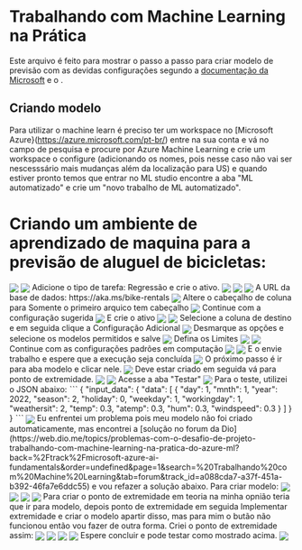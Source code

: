 # Trabalhando com Machine Learning na Prática
Este arquivo é feito para mostrar o passo a passo para criar modelo de previsão com as devidas configurações segundo a [documentação da Microsoft](https://microsoftlearning.github.io/mslearn-ai-fundamentals/Instructions/Labs/01-machine-learning.html) e o .

## Criando modelo
Para utilizar o machine learn é preciso ter um workspace no [Microsoft Azure}(https://azure.microsoft.com/pt-br/) entre na sua conta e vá no campo de pesquisa e procure por Azure Machine Learning e crie um workspace o configure (adicionando os nomes, pois nesse caso não vai ser nescesssário mais mudanças além da localização para US) e quando estiver pronto temos que entrar no ML studio encontre a aba "ML automatizado" e crie um "novo trabalho de ML automatizado".
# Criando um ambiente de aprendizado de maquina para a previsão de aluguel de bicicletas:
<img align="center" src="https://github.com/ThaynaL/Microsoft-Azure-AI-Fundamentals/blob/main/img1.png"/> 
<img align="center" src="https://github.com/ThaynaL/Microsoft-Azure-AI-Fundamentals/blob/main/%20Trabalhando-Machine-Learning/img/img2.png"/> 
Adicione o tipo de tarefa: Regressão e crie o ativo.
<img align="center" src="https://github.com/ThaynaL/Microsoft-Azure-AI-Fundamentals/blob/main/%20Trabalhando-Machine-Learning/img/img3.png"/> 
<img align="center" src="https://github.com/ThaynaL/Microsoft-Azure-AI-Fundamentals/blob/main/%20Trabalhando-Machine-Learning/img/img4.png"/> 
<img align="center" src="https://github.com/ThaynaL/Microsoft-Azure-AI-Fundamentals/blob/main/%20Trabalhando-Machine-Learning/img/img5.png"/> 
A URL da base de dados: https://aka.ms/bike-rentals
<img align="center" src="https://github.com/ThaynaL/Microsoft-Azure-AI-Fundamentals/blob/main/%20Trabalhando-Machine-Learning/img/img6.png"/> 
Altere o cabeçalho de coluna para Somente o primeiro arquico tem cabeçalho
<img align="center" src="https://github.com/ThaynaL/Microsoft-Azure-AI-Fundamentals/blob/main/%20Trabalhando-Machine-Learning/img/img7.png"/> 
Continue com a configuração sugerida
<img align="center" src="https://github.com/ThaynaL/Microsoft-Azure-AI-Fundamentals/blob/main/%20Trabalhando-Machine-Learning/img/img8.png"/>  
E crie o ativo
<img align="center" src="https://github.com/ThaynaL/Microsoft-Azure-AI-Fundamentals/blob/main/%20Trabalhando-Machine-Learning/img/img9.png"/> 
<img align="center" src="https://github.com/ThaynaL/Microsoft-Azure-AI-Fundamentals/blob/main/%20Trabalhando-Machine-Learning/img/img10.png"/> 
Selecione a coluna de destino e em seguida clique a Configuração Adicional
<img align="center" src="https://github.com/ThaynaL/Microsoft-Azure-AI-Fundamentals/blob/main/%20Trabalhando-Machine-Learning/img/img11.png"/> 
Desmarque as opções e selecione os modelos permitidos e salve
<img align="center" src="https://github.com/ThaynaL/Microsoft-Azure-AI-Fundamentals/blob/main/%20Trabalhando-Machine-Learning/img/img12.png"/> 
Defina os Limites
<img align="center" src="https://github.com/ThaynaL/Microsoft-Azure-AI-Fundamentals/blob/main/%20Trabalhando-Machine-Learning/img/img13.png"/> 
<img align="center" src="https://github.com/ThaynaL/Microsoft-Azure-AI-Fundamentals/blob/main/%20Trabalhando-Machine-Learning/img/img14.png"/> 
Continue com as configurações padrões em computação
<img align="center" src="https://github.com/ThaynaL/Microsoft-Azure-AI-Fundamentals/blob/main/%20Trabalhando-Machine-Learning/img/img15.png"/> 
<img align="center" src="https://github.com/ThaynaL/Microsoft-Azure-AI-Fundamentals/blob/main/%20Trabalhando-Machine-Learning/img/img16.png"/> 
E o envie trabalho e espere que a execução seja concluída
<img align="center" src="https://github.com/ThaynaL/Microsoft-Azure-AI-Fundamentals/blob/main/%20Trabalhando-Machine-Learning/img/img17.png"/> 
O próximo passo é ir para aba modelo e clicar nele. 
<img align="center" src="https://github.com/ThaynaL/Microsoft-Azure-AI-Fundamentals/blob/main/%20Trabalhando-Machine-Learning/img/img18.png"/> 
Deve estar criado em seguida vá para ponto de extremidade.
<img align="center" src="https://github.com/ThaynaL/Microsoft-Azure-AI-Fundamentals/blob/main/%20Trabalhando-Machine-Learning/img/img19.png"/> 
<img align="center" src="https://github.com/ThaynaL/Microsoft-Azure-AI-Fundamentals/blob/main/%20Trabalhando-Machine-Learning/img/img20.png"/> 
Acesse a aba "Testar"
<img align="center" src="https://github.com/ThaynaL/Microsoft-Azure-AI-Fundamentals/blob/main/%20Trabalhando-Machine-Learning/img/img21.png"/> 
Para o teste, utilizei o JSON abaixo:
ˋˋˋ
{
  "input_data": {
    "data": [
       {
         "day": 1,
         "mnth": 1,   
         "year": 2022,
         "season": 2,
         "holiday": 0,
         "weekday": 1,
         "workingday": 1,
         "weathersit": 2, 
         "temp": 0.3, 
         "atemp": 0.3,
         "hum": 0.3,
         "windspeed": 0.3 
       }
     ]
  }
}
ˋˋˋ
<img align="center" src="https://github.com/ThaynaL/Microsoft-Azure-AI-Fundamentals/blob/main/%20Trabalhando-Machine-Learning/img/img22.png"/> 
Eu enfrentei um problema pois meu modelo não foi criado automaticamente, mas encontrei a [solução no forum da Dio](https://web.dio.me/topics/problemas-com-o-desafio-de-projeto-trabalhando-com-machine-learning-na-pratica-do-azure-ml?back=%2Ftrack%2Fmicrosoft-azure-ai-fundamentals&order=undefined&page=1&search=%20Trabalhando%20com%20Machine%20Learning&tab=forum&track_id=a088cda7-a37f-451a-b392-46fa7e6ddc55) e vou refazer a solução abaixo.
Para criar modelo:
<img align="center" src="https://github.com/ThaynaL/Microsoft-Azure-AI-Fundamentals/blob/main/%20Trabalhando-Machine-Learning/img/img23.png"/> 
<img align="center" src="https://github.com/ThaynaL/Microsoft-Azure-AI-Fundamentals/blob/main/%20Trabalhando-Machine-Learning/img/img24.png"/> 
<img align="center" src="https://github.com/ThaynaL/Microsoft-Azure-AI-Fundamentals/blob/main/%20Trabalhando-Machine-Learning/img/img25.png"/>
<img align="center" src="https://github.com/ThaynaL/Microsoft-Azure-AI-Fundamentals/blob/main/%20Trabalhando-Machine-Learning/img/img26.png"/>  
Para criar o ponto de extremidade em teoria na minha opnião teria que ir para modelo, depois ponto de extremidade em seguida Implementar extremidade e criar o modelo apartir disso, mas para mim o butão não funcionou então vou fazer de outra forma.
Criei o ponto de extremidade assim:
<img align="center" src="https://github.com/ThaynaL/Microsoft-Azure-AI-Fundamentals/blob/main/%20Trabalhando-Machine-Learning/img/img27.png"/> 
<img align="center" src="https://github.com/ThaynaL/Microsoft-Azure-AI-Fundamentals/blob/main/%20Trabalhando-Machine-Learning/img/img28.png"/>
<img align="center" src="https://github.com/ThaynaL/Microsoft-Azure-AI-Fundamentals/blob/main/%20Trabalhando-Machine-Learning/img/img29.png"/> 
<img align="center" src="https://github.com/ThaynaL/Microsoft-Azure-AI-Fundamentals/blob/main/%20Trabalhando-Machine-Learning/img/img30.png"/>  
Espere concluir e pode testar como mostrado acima.
<img align="center" src="https://github.com/ThaynaL/Microsoft-Azure-AI-Fundamentals/blob/main/%20Trabalhando-Machine-Learning/img/img31.png"/> 

